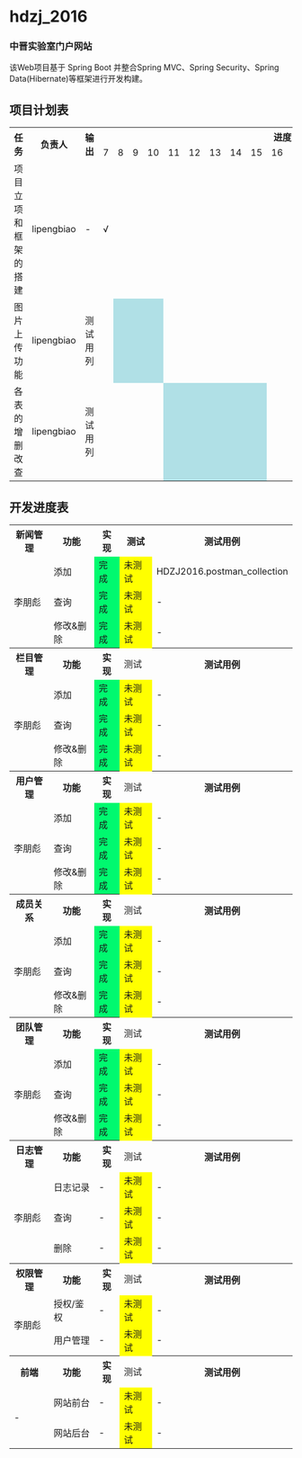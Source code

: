 # hdzj_2016
### 中晋实验室门户网站
该Web项目基于 Spring Boot 并整合Spring MVC、Spring Security、Spring  Data(Hibernate)等框架进行开发构建。

## 项目计划表
<table class = "table table-condensed">
    <tr>
        <th rowspan = "2">任务</th>
        <th rowspan = "2">负责人</th>
        <th rowspan = "2">输出</th>
        <th colspan = "20">进度 (月份)</th>
        <th rowspan = "2">备注</th>
    </tr>
    <tr>
        <td>7</td><td>8</td><td>9</td><td>10</td><td>11</td><td>12</td><td>13</td><td>14</td><td>15</td><td>16</td><td>17</td><td>18</td><td>19</td><td>20</td><td>21</td><td>22</td><td>23</td><td>24</td><td>25</td><td>26</td>
    </tr>
    <tr>
        <td>项目立项和框架的搭建</td>
        <td>lipengbiao</td>
        <td>-</td>
        <td>√</td><td></td><td></td><td></td><td></td><td></td><td></td><td></td><td></td><td></td><td></td><td></td><td></td><td></td><td></td><td></td><td></td><td></td><td></td><td></td>
        <td>-</td>
    </tr>
    <tr>
        <td>图片上传功能</td>
        <td>lipengbiao</td>
        <td>测试用列</td>
        <td></td><td bgcolor=PowderBlue></td><td bgcolor=PowderBlue></td><td bgcolor=PowderBlue></td><td></td><td></td><td></td><td></td><td></td><td></td><td></td><td></td><td></td><td></td><td></td><td></td><td></td><td></td><td></td><td></td>
        <td>-</td>
    </tr>
        <tr>
            <td>各表的增删改查</td>
            <td>lipengbiao</td>
            <td>测试用列</td>
            <td></td><td></td><td></td><td></td><td bgcolor=PowderBlue></td><td bgcolor=PowderBlue></td><td bgcolor=PowderBlue></td><td bgcolor=PowderBlue></td><td bgcolor=PowderBlue></td><td></td><td></td><td></td><td></td><td></td><td></td><td></td><td></td><td></td><td></td><td></td>
            <td>-</td>
        </tr>
</table>

## 开发进度表
<table align="center">
    <tr>
        <th>新闻管理</th>
        <th>功能</th>
        <th>实现</th>
        <th>测试</th>
        <th>测试用例</th>
    </tr>
    <tr>
        <td rowspan = "3">李朋彪</td>
        <td>添加</td>
        <td bgcolor= #00f96F>完成</td>
        <td bgcolor= Yellow>未测试</td>
        <td>HDZJ2016.postman_collection</td>
    </tr>
    <tr>
        <td>查询</td>
        <td bgcolor= #00f96F>完成</td>
        <td bgcolor= Yellow>未测试</td>
        <td>-</td>
    </tr>
    <tr>
        <td>修改&删除</td>
        <td bgcolor= #00f96F>完成</td>
        <td bgcolor= Yellow>未测试</td>
        <td>-</td>
    </tr>
        <tr>
        <th>栏目管理</th>
        <th>功能</th>
        <th>实现</th>
        <td>测试</td>
        <th>测试用例</th>
    </tr>
    <tr>
        <td rowspan = "3">李朋彪</td>
        <td>添加</td>
        <td bgcolor= #00f96F>完成</td>
        <td bgcolor= Yellow>未测试</td>
        <td>-</td>
    </tr>
    <tr>
        <td>查询</td>
        <td bgcolor= #00f96F>完成</td>
        <td bgcolor= Yellow>未测试</td>
        <td>-</td>
    </tr>
    <tr>
        <td>修改&删除</td>
        <td bgcolor= #00f96F>完成</td>
        <td bgcolor= Yellow>未测试</td>
        <td>-</td>
    </tr>
        <tr>
        <th>用户管理</th>
        <th>功能</th>
        <th>实现</th>
        <td>测试</td>
        <th>测试用例</th>
    </tr>
    <tr>
        <td rowspan = "3">李朋彪</td>
        <td>添加</td>
        <td bgcolor= #00f96F>完成</td>
        <td bgcolor= Yellow>未测试</td>
        <td>-</td>
    </tr>
    <tr>
        <td>查询</td>
        <td bgcolor= #00f96F>完成</td>
        <td bgcolor= Yellow>未测试</td>
        <td>-</td>
    </tr>
    <tr>
        <td>修改&删除</td>
        <td bgcolor= #00f96F>完成</td>
        <td bgcolor= Yellow>未测试</td>
        <td>-</td>
    </tr>
        <tr>
        <th>成员关系</th>
        <th>功能</th>
        <th>实现</th>
        <td>测试</td>
        <th>测试用例</th>
    </tr>
    <tr>
        <td rowspan = "3">李朋彪</td>
        <td>添加</td>
        <td bgcolor= #00f96F>完成</td>
        <td bgcolor= Yellow>未测试</td>
        <td>-</td>
    </tr>
    <tr>
        <td>查询</td>
        <td bgcolor= #00f96F>完成</td>
        <td bgcolor= Yellow>未测试</td>
        <td>-</td>
    </tr>
    <tr>
        <td>修改&删除</td>
        <td bgcolor= #00f96F>完成</td>
        <td bgcolor= Yellow>未测试</td>
        <td>-</td>
    </tr>
        <tr>
        <th>团队管理</th>
        <th>功能</th>
        <th>实现</th>
        <td>测试</td>
        <th>测试用例</th>
    </tr>
    <tr>
        <td rowspan = "3">李朋彪</td>
        <td>添加</td>
        <td bgcolor= #00f96F>完成</td>
        <td bgcolor= Yellow>未测试</td>
        <td>-</td>
    </tr>
    <tr>
        <td>查询</td>
        <td bgcolor= #00f96F>完成</td>
        <td bgcolor= Yellow>未测试</td>
        <td>-</td>
    </tr>
    <tr>
        <td>修改&删除</td>
        <td bgcolor= #00f96F>完成</td>
        <td bgcolor= Yellow>未测试</td>
        <td>-</td>
    </tr>
    <tr>
        <th>日志管理</th>
        <th>功能</th>
        <th>实现</th>
        <td>测试</td>
        <th>测试用例</th>
    </tr>
    <tr>
        <td rowspan = "3">李朋彪</td>
        <td>日志记录</td>
        <td>-</td>
        <td bgcolor= Yellow>未测试</td>
        <td>-</td>
    </tr>
    <tr>
        <td>查询</td>
        <td>-</td>
        <td bgcolor= Yellow>未测试</td>
        <td>-</td>
    </tr>
    <tr>
        <td>删除</td>
        <td>-</td>
        <td bgcolor= Yellow>未测试</td>
        <td>-</td>
    </tr>
    <tr>
        <th>权限管理</th>
        <th>功能</th>
        <th>实现</th>
        <td>测试</td>
        <th>测试用例</th>
    </tr>
    <tr>
        <td rowspan = "2">李朋彪</td>
        <td>授权/鉴权</td>
        <td>-</td>
        <td bgcolor= Yellow>未测试</td>
        <td>-</td>
    </tr>
    <tr>
        <td>用户管理</td>
        <td>-</td>
        <td bgcolor= Yellow>未测试</td>
        <td>-</td>
    </tr>
    <tr>
        <th>前端</th>
        <th>功能</th>
        <th>实现</th>
        <td>测试</td>
        <th>测试用例</th>
    </tr>
    <tr>
        <td rowspan = "3">-</td>
        <td>网站前台</td>
        <td>-</td>
        <td bgcolor= Yellow>未测试</td>
        <td>-</td>
    </tr>
    <tr>
        <td>网站后台</td>
        <td>-</td>
        <td bgcolor= Yellow>未测试</td>
        <td>-</td>
    </tr>
</table>
